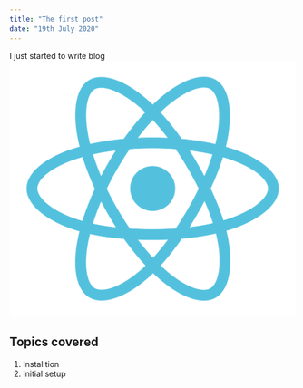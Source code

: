 ```yaml
---
title: "The first post"
date: "19th July 2020"
---
```


I just started to write blog
![react](./react.svg)

## Topics covered

1. Installtion
2. Initial setup
